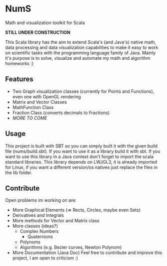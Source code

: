 # NumS
Math and visualization toolkit for Scala

**STILL UNDER CONSTRUCTION**

This Scala library has the aim to extend Scala's (and Java's) native math, data processing and data visualization capabilities to make it easy to work on scientific tasks with the programming language family of Java. Mainly it's purpose is to solve, visualize and automate my math and algorithm homeworks :)
## Features
* Two Graph visualization classes (currently for Points and Functions), even one with OpenGL rendering
* Matrix and Vector Classes
* MathFunction Class
* Fraction Class (converts decimals to Fractions)
* *MORE TO COME*

## Usage
This project is built with SBT so you can simply built it with the given build file (nums/build.sbt).
If you want to use it as a library build it with sbt.
If you want to use this library in a Java context don't forget to import the scala standard libraries.
This library depends on LWJGL3, it is already imported for Linux, if you want a different version/os natives just replace the files in the lib folder.

## Contribute
Open problems im working on are:
* More Graphical Elements (=> Rects, Circles, maybe even Sets)
* Derivatives and Integrals
* More methods for Vector and Matrix class
* More classes (ideas?)
  * Complex Numbers
    * Quaternions
  * Polynoms
  * Algorithms (e.g. Bezier curves, Newton Polynom)
* More Documentation (Java Doc)
Feel free to contribute and improve this project, I am open to criticism :)
